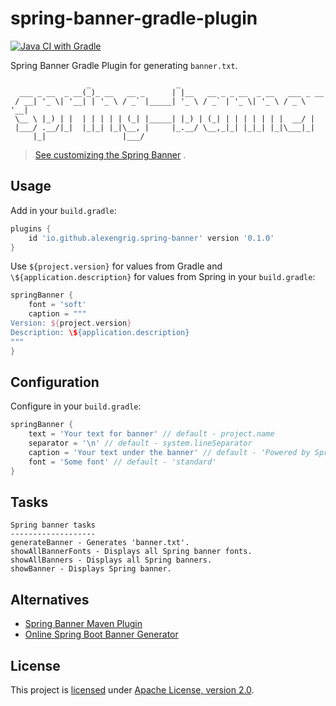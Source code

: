 # spring-banner-gradle-plugin

[![Java CI with Gradle](https://github.com/alexengrig/spring-banner-gradle-plugin/actions/workflows/gradle.yml/badge.svg)](https://github.com/alexengrig/spring-banner-gradle-plugin/actions/workflows/gradle.yml)

Spring Banner Gradle Plugin for generating `banner.txt`.

```text
                 _                   _                                 
  ___ _ __  _ __(_)_ __   __ _      | |__   __ _ _ __  _ __   ___ _ __ 
 / __| '_ \| '__| | '_ \ / _` |_____| '_ \ / _` | '_ \| '_ \ / _ \ '__|
 \__ \ |_) | |  | | | | | (_| |_____| |_) | (_| | | | | | | |  __/ |   
 |___/ .__/|_|  |_|_| |_|\__, |     |_.__/ \__,_|_| |_|_| |_|\___|_|   
     |_|                 |___/                                         
```

> [See customizing the Spring Banner](https://docs.spring.io/spring-boot/docs/current/reference/html/features.html#features.spring-application.banner)
> .

## Usage

Add in your `build.gradle`:

```groovy
plugins {
    id 'io.github.alexengrig.spring-banner' version '0.1.0'
}
```

Use `${project.version}` for values from Gradle and
`\${application.description}` for values from Spring
in your `build.gradle`:

```groovy
springBanner {
    font = 'soft'
    caption = """
Version: ${project.version}
Description: \${application.description}
"""
}
```

## Configuration

Configure in your `build.gradle`:

```groovy
springBanner {
    text = 'Your text for banner' // default - project.name
    separator = '\n' // default - system.lineSeparator
    caption = 'Your text under the banner' // default - 'Powered by Spring Boot \${spring-boot.version}'
    font = 'Some font' // default - 'standard'
}
```

## Tasks

```
Spring banner tasks
-------------------
generateBanner - Generates 'banner.txt'.
showAllBannerFonts - Displays all Spring banner fonts.
showAllBanners - Displays all Spring banners.
showBanner - Displays Spring banner.
```

## Alternatives

- [Spring Banner Maven Plugin](https://github.com/acanda/spring-banner-plugin)
- [Online Spring Boot Banner Generator](https://devops.datenkollektiv.de/banner.txt/index.html)

## License

This project is [licensed](LICENSE) under
[Apache License, version 2.0](https://www.apache.org/licenses/LICENSE-2.0).
